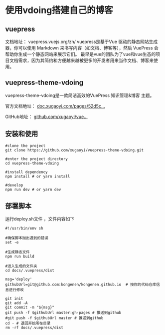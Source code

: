 # 使用vdoing搭建自己的博客
## vuepress
文档地址：
vuepress.vuejs.org/zh/
vuepress是基于Vue 驱动的静态网站生成器，你可以使用 Markdown 来书写内容（如文档、博客等），然后 VuePress 会帮助你生成一个静态网站来展示它们。
最早是vue的团队为了vue和vue生态的项目文档需求，因为其简约和方便越来越被更多的开发者用来当作文档、博客来使用。

## vuepress-theme-vdoing
vuepress-theme-vdoing是一款简洁高效的VuePress 知识管理&博客 主题。

官方文档地址：
[doc.xugaoyi.com/pages/52d5c…](https://doc.xugaoyi.com/)

GitHub地址：
[github.com/xugaoyi/vue…](https://github.com/xugaoyi/vuepress-theme-vdoing)


## 安装和使用
```
#clone the project
git clone https://github.com/xugaoyi/vuepress-theme-vdoing.git

#enter the project directory
cd vuepress-theme-vdoing

#install dependency
npm install # or yarn install

#develop
npm run dev # or yarn dev
```
## 部署脚本
运行deploy.sh文件
，文件内容如下

```
#!/usr/bin/env sh

#确保脚本抛出遇到的错误
set -e

#生成静态文件
npm run build

#进入生成的文件夹
cd docs/.vuepress/dist

msg='deploy'
githubUrl=git@github.com:kongenen/kongenen.github.io  # 按你的代码仓库信息进行修改

git init
git add -A
git commit -m "${msg}"
git push -f $githubUrl master:gh-pages # 推送到github
#git push -f $githubUrl master # 推送到github
cd - # 退回开始所在目录
rm -rf docs/.vuepress/dist
```


